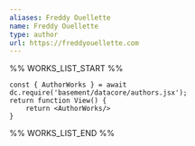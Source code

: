 ```yaml
---
aliases: Freddy Ouellette
name: Freddy Ouellette
type: author
url: https://freddyouellette.com
---
```



%% WORKS_LIST_START %%

```datacorejsx
const { AuthorWorks } = await dc.require('basement/datacore/authors.jsx');
return function View() {
    return <AuthorWorks/>
}
```
%% WORKS_LIST_END %%